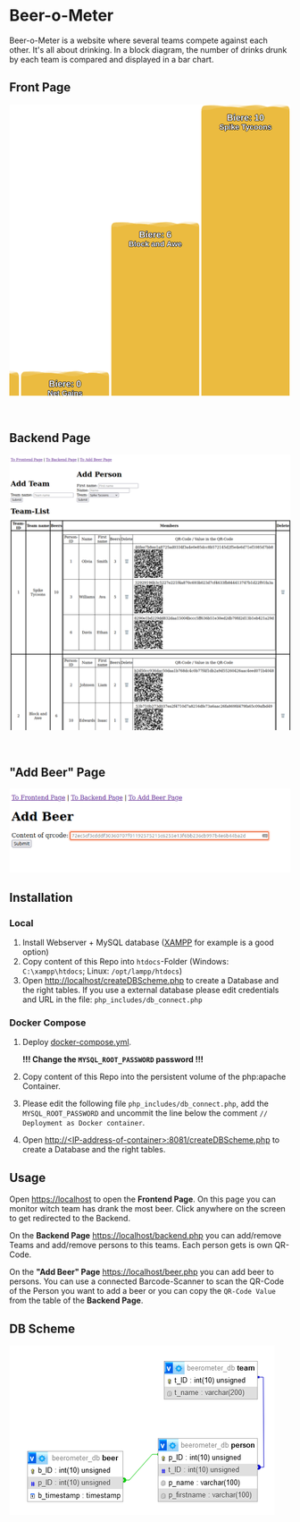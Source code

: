 # Beer-o-Meter

Beer-o-Meter is a website where several teams compete against each other. It's all about drinking. In a block diagram, the number of drinks drunk by each team is compared and displayed in a bar chart.

## Front Page
![Main-Page-Screenshot](README-images/image.png)

<br>

## Backend Page

![Backend-Page-Screenshot](README-images/image(1).png)

<br>

## "Add Beer" Page

![Add-Beer-Page-Screenshot](README-images/image(2).png)


## Installation

### Local

1. Install Webserver + MySQL database ([XAMPP](https://www.apachefriends.org/download.html) for example is a good option)
2. Copy content of this Repo into `htdocs`-Folder (Windows: `C:\xampp\htdocs`; Linux: `/opt/lampp/htdocs`)
3. Open [http://localhost/createDBScheme.php](http://localhost/createDBScheme.php) to create a Database and the right tables. 
   If you use a external database please edit credentials and URL in the file: `php_includes/db_connect.php`


### Docker Compose

1. Deploy [docker-compose.yml](docker-compose.yml). 
   
   **!!! Change the `MYSQL_ROOT_PASSWORD` password !!!**
2. Copy content of this Repo into the persistent volume of the php:apache Container.
3. Please edit the following file `php_includes/db_connect.php`, add the `MYSQL_ROOT_PASSWORD` and uncommit the line below the comment 
   `// Deployment as Docker container`.
4. Open [http://\<IP-address-of-container\>:8081/createDBScheme.php](http://IP-address-of-container:8081/createDBScheme.php) to create a Database and the right tables. 

## Usage

Open [https://localhost](https://localhost) to open the **Frontend Page**. On this page you can monitor witch team has drank the most beer. Click anywhere on the screen to get redirected to the Backend.

On the **Backend Page** [https://localhost/backend.php](https://localhost/backend.php) you can add/remove Teams and add/remove persons to this teams. Each person gets is own QR-Code.

On the **"Add Beer" Page** [https://localhost/beer.php](https://localhost/beer.php) you can add beer to persons. You can use a connected Barcode-Scanner to scan the QR-Code of the Person you want to add a beer or you can copy the `QR-Code Value` from the table of the **Backend Page**.

## DB Scheme

![Database-Scheme-Screenshot](README-images/image(3).png)